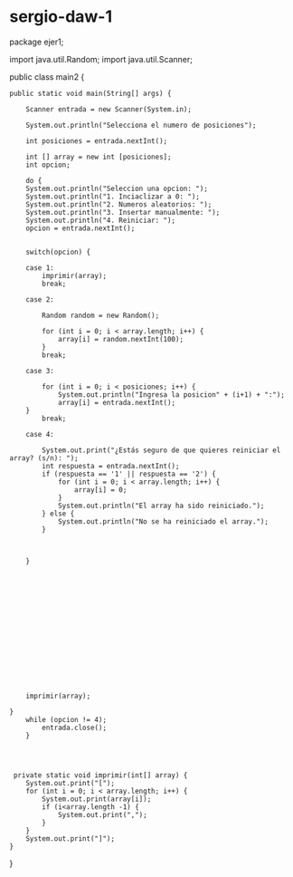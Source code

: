 # sergio-daw-1
package ejer1;

import java.util.Random;
import java.util.Scanner;

public class main2 {

	public static void main(String[] args) {

		Scanner entrada = new Scanner(System.in);
		
		System.out.println("Selecciona el numero de posiciones");
		
		int posiciones = entrada.nextInt();
		
		int [] array = new int [posiciones];
		int opcion;
		
		do {
		System.out.println("Seleccion una opcion: ");
		System.out.println("1. Inciaclizar a 0: ");
		System.out.println("2. Numeros aleatorios: ");
		System.out.println("3. Insertar manualmente: ");
		System.out.println("4. Reiniciar: ");
		opcion = entrada.nextInt();
		
		
		switch(opcion) {
		
		case 1:
			imprimir(array);
			break;
				
		case 2:
			
			Random random = new Random();
			
			for (int i = 0; i < array.length; i++) {
				array[i] = random.nextInt(100);
			}
			break;
			
		case 3:
			
			for (int i = 0; i < posiciones; i++) {
				System.out.println("Ingresa la posicion" + (i+1) + ":");
				array[i] = entrada.nextInt();
		}
			break;
		
		case 4:
				
			System.out.print("¿Estás seguro de que quieres reiniciar el array? (s/n): ");
			int respuesta = entrada.nextInt();	
            if (respuesta == '1' || respuesta == '2') {
                for (int i = 0; i < array.length; i++) {
                    array[i] = 0; 
                }
                System.out.println("El array ha sido reiniciado.");
            } else {
                System.out.println("No se ha reiniciado el array.");
            }
            
		
		
		}
		
		
		
		
		
		
		
		
		
		
		
		
		
		
		
		
		imprimir(array);		
		
	}
		while (opcion != 4); 
			entrada.close();
		}
		
	 
		
	
	 private static void imprimir(int[] array) {
		System.out.print("[");
		for (int i = 0; i < array.length; i++) {
			System.out.print(array[i]);
			if (i<array.length -1) {
				System.out.print(",");
			}
		}
		System.out.print("]");
	}

}

